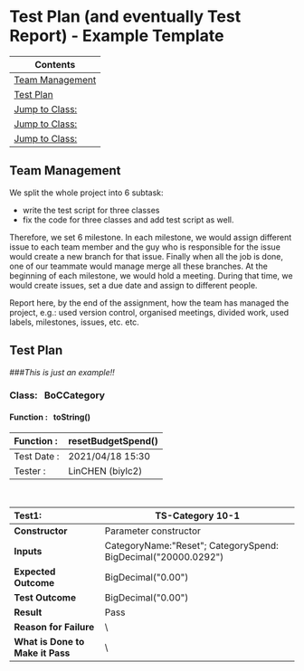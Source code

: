 # Test Plan (and eventually Test Report) - Example Template

|Contents|
|--------|
|[Team Management](#team-management)|
|[Test Plan](#test-plan)|
|[Jump to Class:](#class)|
|[Jump to Class:](#class)|
|[Jump to Class:](#class)|


## Team Management
We split the whole project into 6 subtask: 

- write the test script for three classes
- fix the code for three classes and add test script as well.

Therefore, we set 6 milestone. In each milestone, we would assign different issue to each team member
and the guy who is responsible for the issue would create a new branch for that issue. Finally when all the job is done,  one of our teammate would manage merge all these branches.
At the beginning of each milestone, we would hold a meeting. During that time, we would create issues, set a due date and assign to different people.   


Report here, by the end of the assignment, how the team has managed the project, e.g.: used version control, organised meetings, divided work, used labels, milestones, issues, etc. etc.

## Test Plan
###*This is just an example!!*

### **Class:** &nbsp; BoCCategory

#### **Function :** &nbsp; toString()

| Function : | resetBudgetSpend()|
| :-----------|--------------|
| Test Date : | 2021/04/18 15:30 |
| Tester : | LinCHEN (biylc2)|

&nbsp;

|Test1:  | TS-Category 10-1 |
|:---------                 |-----------------            |
| **Constructor**           |    Parameter constructor       |
| **Inputs**                |   CategoryName:"Reset"; CategorySpend: BigDecimal("20000.0292")  |
| **Expected Outcome**      |  BigDecimal("0.00")      |
| **Test Outcome**          |   BigDecimal("0.00")     |
| **Result**                       |  Pass    |
| **Reason for Failure**           |  \   |
| **What is Done to Make it Pass** |  \   |

&nbsp;
